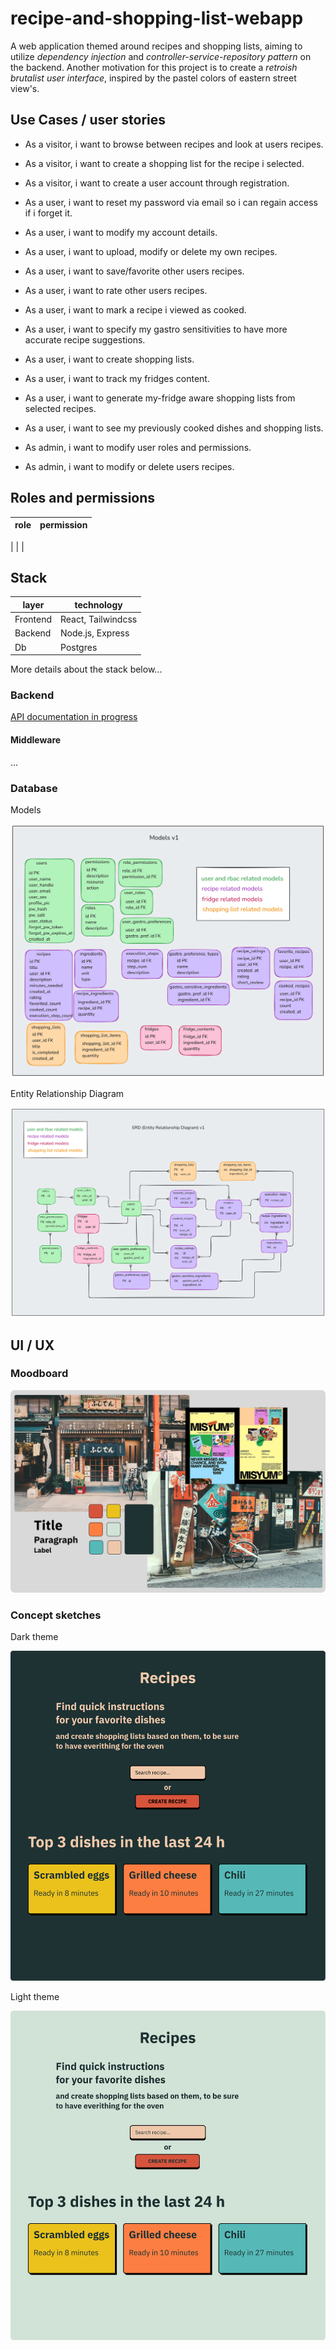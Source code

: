 # recipe-and-shopping-list-webapp

A web application themed around recipes and shopping lists, aiming to utilize *dependency injection* and *controller-service-repository pattern* on the backend. Another motivation for this project is to create a *retroish brutalist user interface*, inspired by the pastel colors of eastern street view's.

## Use Cases / user stories

- As a visitor, i want to browse between recipes and look at users recipes.
- As a visitor, i want to create a shopping list for the recipe i selected.
- As a visitor, i want to create a user account through registration.

- As a user, i want to reset my password via email so i can regain access if i forget it.
- As a user, i want to modify my account details.
- As a user, i want to upload, modify or delete my own recipes.
- As a user, i want to save/favorite other users recipes.
- As a user, i want to rate other users recipes.
- As a user, i want to mark a recipe i viewed as cooked.
- As a user, i want to specify my gastro sensitivities to have more accurate recipe suggestions.
- As a user, i want to create shopping lists.
- As a user, i want to track my fridges content.
- As a user, i want to generate my-fridge aware shopping lists from selected recipes.
- As a user, i want to see my previously cooked dishes and shopping lists.

- As admin, i want to modify user roles and permissions.
- As admin, i want to modify or delete users recipes.


## Roles and permissions


| role      | permission        |
|-----------|-------------------|
| 
|
|

## Stack

| layer     | technology            |
|-----------|-----------------------|
| Frontend  | React, Tailwindcss    |
| Backend   | Node.js, Express      |
| Db        | Postgres              |

More details about the stack below...

### Backend

[API documentation in progress](https://github.com/mrtnstl/recipe-and-shopping-list-app/blob/main/docs/api_documentation.yaml "API documentation")

#### Middleware
 
 ...

### Database

Models

![Models](https://github.com/mrtnstl/recipe-and-shopping-list-app/blob/main/docs/models_v1.png "Models")

Entity Relationship Diagram

![ERD v1](https://github.com/mrtnstl/recipe-and-shopping-list-app/blob/main/docs/entity-relationship-diagram_v1.png "ERD v1")

## UI / UX

### Moodboard

![Moodboard](https://github.com/mrtnstl/recipe-and-shopping-list-app/blob/main/docs/recipe_app_moodboard.png "Moodboard")

### Concept sketches

Dark theme

![Dark UI](https://github.com/mrtnstl/recipe-and-shopping-list-app/blob/main/docs/ui_sketch_dark.png "Dark UI")

Light theme

![Light UI](https://github.com/mrtnstl/recipe-and-shopping-list-app/blob/main/docs/ui_sketch_light.png "Light UI")